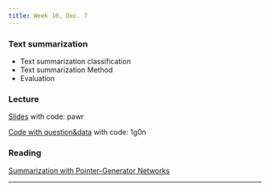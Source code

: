 ```yaml
---
title: Week 10, Dec. 7
---
```


### Text summarization
- Text summarization classification
- Text summarization Method
- Evaluation

### Lecture
[Slides](https://pan.baidu.com/s/1XavVb5sgJQ0rem7aQQzbww) with code: pawr

[Code with question&data](https://pan.baidu.com/s/16GQmaeBzs4SbbMXSWLcbFQ) with code: 1g0n

### Reading
[Summarization with Pointer-Generator Networks](https://aclanthology.org/P17-1099.pdf)

---
